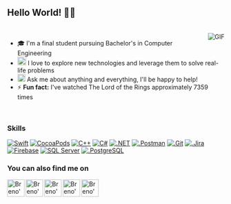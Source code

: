## Hello World! 👋🏻
<br/>
<img align="right" alt="GIF" src="https://media.giphy.com/media/MC6eSuC3yypCU/giphy.gif" />


 - 🎓 I'm a final student pursuing Bachelor's in Computer Engineering
- <img src="https://github.com/Shiv-sharma-111/Shiv-sharma-111/blob/master/Assets/PC.gif" width="20"/> I love to explore new technologies and leverage them to solve real-life problems 
- <img src="https://github.com/Shiv-sharma-111/Shiv-sharma-111/blob/master/Assets/Rocket.gif" width="18"> Ask me about anything and everything, I'll be happy to help!
- ⚡ **Fun fact:** I've watched The Lord of the Rings approximately 7359 times

<br>

### Skills
[![Swift](https://img.shields.io/badge/Swift-FA7343?style=for-the-badge&logo=swift&logoColor=white)](https://github.com/brenonsc)
[![CocoaPods](https://img.shields.io/badge/cocoapods-FA2A02?style=for-the-badge&logo=cocoapods&logoColor=white)](https://github.com/brenonsc)
[![C++](https://img.shields.io/badge/C%2B%2B-00599C?style=for-the-badge&logo=c%2B%2B&logoColor=white)](https://github.com/brenonsc)
[![C#](https://img.shields.io/badge/C%23-239120?style=for-the-badge&logo=c-sharp&logoColor=white)](https://github.com/brenonsc)
[![.NET](https://img.shields.io/badge/.NET-512BD4?style=for-the-badge&logo=dotnet&logoColor=white)](https://github.com/brenonsc)
[![.Postman](https://img.shields.io/badge/Postman-FF6C37?style=for-the-badge&logo=Postman&logoColor=white)](https://github.com/brenonsc)
[![.Git](https://img.shields.io/badge/GIT-E44C30?style=for-the-badge&logo=git&logoColor=white)](https://github.com/brenonsc)
[![.Jira](https://img.shields.io/badge/Jira-0052CC?style=for-the-badge&logo=Jira&logoColor=white)](https://github.com/brenonsc)
[![Firebase](https://img.shields.io/badge/firebase-ffca28?style=for-the-badge&logo=firebase&logoColor=black)](https://github.com/brenonsc)
[![SQL Server](https://img.shields.io/badge/Microsoft_SQL_Server-CC2927?style=for-the-badge&logo=microsoft-sql-server&logoColor=white)](https://github.com/brenonsc)
[![.PostgreSQL](https://img.shields.io/badge/PostgreSQL-316192?style=for-the-badge&logo=postgresql&logoColor=white)](https://github.com/brenonsc)


### You can also find me on 
<a href="https://www.facebook.com/brenohenrique.nascimento">
  <img align="left" alt="Breno's Facebook" width="40px" src="https://camo.githubusercontent.com/8f245234577766478eaf3ee72b0615e99bb9ef3eaa56e1c37f75692811181d5c/68747470733a2f2f6564656e742e6769746875622e696f2f537570657254696e7949636f6e732f696d616765732f7376672f66616365626f6f6b2e737667" />
</a>

<a href="https://instagram.com/breno_nsc">
  <img align="left" alt="Breno's Instagram" width="40px" src="https://camo.githubusercontent.com/c9dacf0f25a1489fdbc6c0d2b41cda58b77fa210a13a886d6f99e027adfbd358/68747470733a2f2f6564656e742e6769746875622e696f2f537570657254696e7949636f6e732f696d616765732f7376672f696e7374616772616d2e737667" />
</a>

<a href="https://www.linkedin.com/in/breno-henrique-barticciotto-nascimento-842363190/">
  <img align="left" alt="Breno's Linkedin" width="40px" src="https://camo.githubusercontent.com/c8a9c5b414cd812ad6a97a46c29af67239ddaeae08c41724ff7d945fb4c047e5/68747470733a2f2f6564656e742e6769746875622e696f2f537570657254696e7949636f6e732f696d616765732f7376672f6c696e6b6564696e2e737667" />
</a>

<a href="https://twitter.com/breno_nsc">
  <img align="left" alt="Breno's Twitter" width="40px" src="https://camo.githubusercontent.com/35b0b8bfbd8840f35607fb56ad0a139047fd5d6e09ceb060c5c6f0a5abd1044c/68747470733a2f2f6564656e742e6769746875622e696f2f537570657254696e7949636f6e732f696d616765732f7376672f747769747465722e737667" />
</a>

<a href="mailto:brenonsc@gmail.com">
  <img align="left" alt="Breno's Email" width="40px" src="https://camo.githubusercontent.com/0f3aa1f457bb92fbd2411761262ce1fb0f766ed74a4f4289bfc4a0b6024335d6/68747470733a2f2f6564656e742e6769746875622e696f2f537570657254696e7949636f6e732f696d616765732f7376672f656d61696c2e737667" />
</a>

<br />
<br/>
